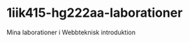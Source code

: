 1iik415-hg222aa-laborationer
============================

Mina laborationer i Webbteknisk introduktion
